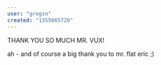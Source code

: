 ```yaml
---
user: "gregsn"
created: "1355665720"
---
```


THANK YOU SO MUCH MR. VUX! 

ah - and of course a big thank you to mr. flat eric ;)
